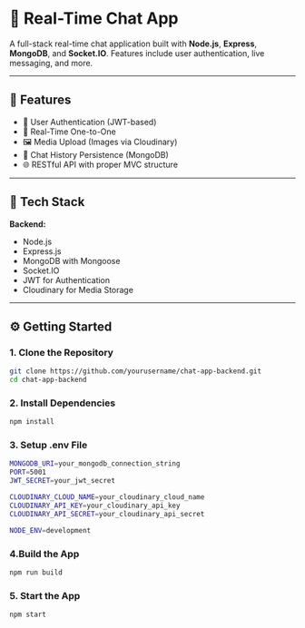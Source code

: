 # 💬 Real-Time Chat App

A full-stack real-time chat application built with **Node.js**, **Express**, **MongoDB**, and **Socket.IO**. Features include user authentication, live messaging, and more.

---

## 🚀 Features

- 🔐 User Authentication (JWT-based)
- 💬 Real-Time One-to-One
- 🖼️ Media Upload (Images via Cloudinary)
- 📜 Chat History Persistence (MongoDB)
- 🌐 RESTful API with proper MVC structure

---

## 🧱 Tech Stack

**Backend:**

- Node.js  
- Express.js  
- MongoDB with Mongoose  
- Socket.IO  
- JWT for Authentication  
- Cloudinary for Media Storage  

---

## ⚙️ Getting Started

### 1. Clone the Repository

```bash
git clone https://github.com/yourusername/chat-app-backend.git
cd chat-app-backend
```

### 2. Install Dependencies
```bash
npm install
```
### 3. Setup .env File
```bash
MONGODB_URI=your_mongodb_connection_string
PORT=5001
JWT_SECRET=your_jwt_secret

CLOUDINARY_CLOUD_NAME=your_cloudinary_cloud_name
CLOUDINARY_API_KEY=your_cloudinary_api_key
CLOUDINARY_API_SECRET=your_cloudinary_api_secret

NODE_ENV=development
```

### 4.Build the App
```bash
npm run build
```

### 5. Start the App
```bash
npm start
```
